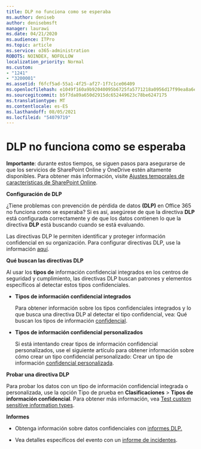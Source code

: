 ```yaml
---
title: DLP no funciona como se esperaba
ms.author: deniseb
author: denisebmsft
manager: laurawi
ms.date: 04/21/2020
ms.audience: ITPro
ms.topic: article
ms.service: o365-administration
ROBOTS: NOINDEX, NOFOLLOW
localization_priority: Normal
ms.custom:
- "1241"
- "3200001"
ms.assetid: f6fcf5ad-55a1-4f25-af27-1f7c1ce06409
ms.openlocfilehash: e1049f160a9b92040095b6725fa5771218a0956d17f99ea8a6e9cc279e7c73f6
ms.sourcegitcommit: b5f7da89a650d2915dc652449623c78be6247175
ms.translationtype: MT
ms.contentlocale: es-ES
ms.lasthandoff: 08/05/2021
ms.locfileid: "54079719"
---
```

# <a name="dlp-not-working-as-expected"></a>DLP no funciona como se esperaba

**Importante**: durante estos tiempos, se siguen pasos para asegurarse de que los servicios de SharePoint Online y OneDrive estén altamente disponibles. Para obtener más información, visite [Ajustes temporales de características de SharePoint Online](https://aka.ms/ODSPAdjustments).

 **Configuración de DLP**

¿Tiene problemas con prevención de pérdida de datos **(DLP)** en Office 365 no funciona como se esperaba? Si es así, asegúrese de que la directiva **DLP** está configurada correctamente y de que los datos contienen lo que la directiva **DLP** está buscando cuando se está evaluando.
  
Las directivas DLP le permiten identificar y proteger información confidencial en su organización. Para configurar directivas DLP, use la información [aquí](https://docs.microsoft.com/microsoft-365/compliance/create-a-dlp-policy-from-a-template).
  
 **Qué buscan las directivas DLP**
  
Al usar los **tipos de** información confidencial integrados en los centros de seguridad y cumplimiento, las directivas DLP buscan patrones y elementos específicos al detectar estos tipos confidenciales.
  
- **Tipos de información confidencial integrados**

    Para obtener información sobre los tipos confidenciales integrados y lo que busca una directiva DLP al detectar el tipo confidencial, vea: Qué buscan los tipos de información [confidencial](https://docs.microsoft.com/microsoft-365/compliance/sensitive-information-type-entity-definitions).

- **Tipos de información confidencial personalizados**

    Si está intentando crear tipos de información confidencial personalizados, use el siguiente artículo para obtener información sobre cómo crear un tipo confidencial personalizado: Crear un tipo de información [confidencial personalizada](https://docs.microsoft.com/microsoft-365/compliance/create-a-custom-sensitive-information-type).

**Probar una directiva DLP**

Para probar los datos con un tipo de información  confidencial integrada o personalizada, use la opción Tipo de prueba en **Clasificaciones**  >  **Tipos de información confidencial**. Para obtener más información, vea [Test custom sensitive information types](https://docs.microsoft.com/microsoft-365/compliance/create-a-custom-sensitive-information-type#create-custom-sensitive-information-types-in-the-security--compliance-center).

 **Informes**
  
- Obtenga información sobre datos confidenciales con [informes DLP.](https://docs.microsoft.com/microsoft-365/compliance/data-loss-prevention-policies#dlp-reports)

- Vea detalles específicos del evento con un [informe de incidentes](https://docs.microsoft.com/microsoft-365/compliance/data-loss-prevention-policies#incident-reports).
